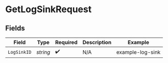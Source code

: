 # GetLogSinkRequest


## Fields

| Field              | Type               | Required           | Description        | Example            |
| ------------------ | ------------------ | ------------------ | ------------------ | ------------------ |
| `LogSinkID`        | *string*           | :heavy_check_mark: | N/A                | example-log-sink   |